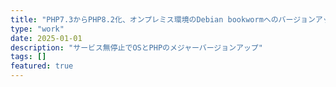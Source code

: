 ```yaml
---
title: "PHP7.3からPHP8.2化、オンプレミス環境のDebian bookwormへのバージョンアップ"
type: "work"
date: 2025-01-01
description: "サービス無停止でOSとPHPのメジャーバージョンアップ"
tags: []
featured: true
---
```

